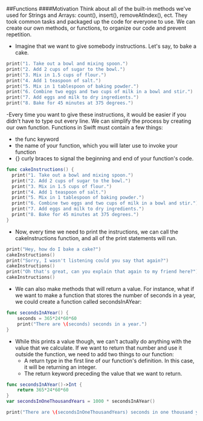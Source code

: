 ##Functions
####Motivation
Think about all of the built-in methods we've used for Strings and Arrays: count(), insert(), removeAtIndex(), ect. They took common tasks and packaged up the code for everyone to use. We can create our own methods, or functions, to organize our code and prevent repetition.

- Imagine that we want to give somebody instructions. Let's say, to bake a cake.
```Swift
print("1. Take out a bowl and mixing spoon.")
print("2. Add 2 cups of sugar to the bowl.")
print("3. Mix in 1.5 cups of flour.")
print("4. Add 1 teaspoon of salt.")
print("5. Mix in 1 tablespoon of baking powder.")
print("6. Combine two eggs and two cups of milk in a bowl and stir.")
print("7. Add eggs and milk to dry ingredients.")
print("8. Bake for 45 minutes at 375 degrees.")
```
-Every time you want to give these instructions, it would be easier if you didn't have to type out every line. We can simplify the process by creating our own function. Functions in Swift must contain a few things:
  - the func keyword
  - the name of your function, which you will later use to invoke your function
  - {} curly braces to signal the beginning and end of your function's code.
```Swift
func cakeInstructions() {
  print("1. Take out a bowl and mixing spoon.")
  print("2. Add 2 cups of sugar to the bowl.")
  print("3. Mix in 1.5 cups of flour.")
  print("4. Add 1 teaspoon of salt.")
  print("5. Mix in 1 tablespoon of baking powder.")
  print("6. Combine two eggs and two cups of milk in a bowl and stir.")
  print("7. Add eggs and milk to dry ingredients.")
  print("8. Bake for 45 minutes at 375 degrees.")
}
```
- Now, every time we need to print the instructions, we can call the cakeInstructions function, and all of the print statements will run.
```Swift
print("Hey, how do I bake a cake?")
cakeInstructions()
print("Sorry, I wasn't listening could you say that again?")
cakeInstructions()
print("Oh that's great, can you explain that again to my friend here?")
cakeInstructions()
```
- We can also make methods that will return a value. For instance, what if we want to make a function that stores the number of seconds in a year, we could create a function called secondsInAYear:
```Swift
func secondsInAYear() {
    seconds = 365*24*60*60
    print("There are \(seconds) seconds in a year.")
}
```
- While this prints a value though, we can't actually do anything with the value that we calculate. If we want to return that number and use it outside the function, we need to add two things to our function:
  - A return type in the first line of our function's definition. In this case, it will be returning an integer.
  - The return keyword preceding the value that we want to return.
```Swift
func secondsInAYear()->Int {
    return 365*24*60*60
}
var secondsInOneThousandYears = 1000 * secondsInAYear()

print("There are \(secondsInOneThousandYears) seconds in one thousand years.")
```
